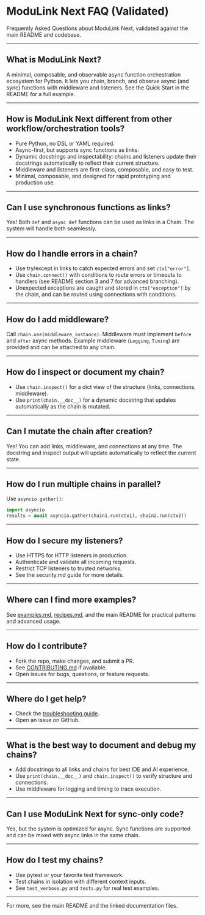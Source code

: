 # ModuLink Next FAQ (Validated)

Frequently Asked Questions about ModuLink Next, validated against the main README and codebase.

---

## What is ModuLink Next?
A minimal, composable, and observable async function orchestration ecosystem for Python. It lets you chain, branch, and observe async (and sync) functions with middleware and listeners. See the Quick Start in the README for a full example.

---

## How is ModuLink Next different from other workflow/orchestration tools?
- Pure Python, no DSL or YAML required.
- Async-first, but supports sync functions as links.
- Dynamic docstrings and inspectability: chains and listeners update their docstrings automatically to reflect their current structure.
- Middleware and listeners are first-class, composable, and easy to test.
- Minimal, composable, and designed for rapid prototyping and production use.

---

## Can I use synchronous functions as links?
Yes! Both `def` and `async def` functions can be used as links in a Chain. The system will handle both seamlessly.

---

## How do I handle errors in a chain?
- Use try/except in links to catch expected errors and set `ctx["error"]`.
- Use `chain.connect()` with conditions to route errors or timeouts to handlers (see README section 3 and 7 for advanced branching).
- Unexpected exceptions are caught and stored in `ctx["exception"]` by the chain, and can be routed using connections with conditions.

---

## How do I add middleware?
Call `chain.use(middleware_instance)`. Middleware must implement `before` and `after` async methods. Example middleware (`Logging`, `Timing`) are provided and can be attached to any chain.

---

## How do I inspect or document my chain?
- Use `chain.inspect()` for a dict view of the structure (links, connections, middleware).
- Use `print(chain.__doc__)` for a dynamic docstring that updates automatically as the chain is mutated.

---

## Can I mutate the chain after creation?
Yes! You can add links, middleware, and connections at any time. The docstring and inspect output will update automatically to reflect the current state.

---

## How do I run multiple chains in parallel?
Use `asyncio.gather()`:

```python
import asyncio
results = await asyncio.gather(chain1.run(ctx1), chain2.run(ctx2))
```

---

## How do I secure my listeners?
- Use HTTPS for HTTP listeners in production.
- Authenticate and validate all incoming requests.
- Restrict TCP listeners to trusted networks.
- See the security.md guide for more details.

---

## Where can I find more examples?
See [examples.md](./examples.md), [recipes.md](./recipes.md), and the main README for practical patterns and advanced usage.

---

## How do I contribute?
- Fork the repo, make changes, and submit a PR.
- See [CONTRIBUTING.md](./CONTRIBUTING.md) if available.
- Open issues for bugs, questions, or feature requests.

---

## Where do I get help?
- Check the [troubleshooting guide](./troubleshooting.md).
- Open an issue on GitHub.

---

## What is the best way to document and debug my chains?
- Add docstrings to all links and chains for best IDE and AI experience.
- Use `print(chain.__doc__)` and `chain.inspect()` to verify structure and connections.
- Use middleware for logging and timing to trace execution.

---

## Can I use ModuLink Next for sync-only code?
Yes, but the system is optimized for async. Sync functions are supported and can be mixed with async links in the same chain.

---

## How do I test my chains?
- Use pytest or your favorite test framework.
- Test chains in isolation with different context inputs.
- See `test_verbose.py` and `tests.py` for real test examples.

---

For more, see the main README and the linked documentation files.
